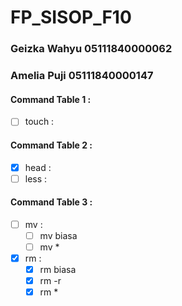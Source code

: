 # FP_SISOP_F10

### Geizka Wahyu 05111840000062
### Amelia Puji  05111840000147

#### Command Table 1 :
* [ ] touch :

#### Command Table 2 :
* [x] head :
* [ ] less :

#### Command Table 3 :
* [ ] mv :
  * [ ] mv biasa
  * [ ] mv *
* [x] rm :
  * [x] rm biasa
  * [x] rm -r
  * [x] rm *
